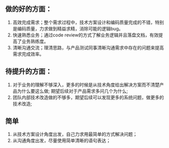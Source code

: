 ## 做的好的方面：
1. 高效完成需求；整个需求过程中，技术方案设计和编码质量完成的不错，特别是编码质量，力求做到精益求精，消除可能的逻辑bug。
2. 快速熟悉业务；通过code review的方式了解业务逻辑并且落盘文档，有效提高了业务熟练度。
3. 清晰沟通交流；理清思路，与产品测试同事清晰沟通需求中存在的问题来提高需求完成效率。
## 待提升的方面：
1. 对于业务的理解不够深入，更多的时候是从技术角度给出解决方案而不清楚产品为什么要这么做; 期望后续对于产品需求多问几个为什么;
2. 团队内部技术改造做的不够多，期望后续可以发现更多的系统问题，做更多的技术改造;
## 简单
1. 从技术方案设计角度出发，自己力求用最简单的方式解决问题；
2. 从沟通角度出发，尽量使用简单清晰的语句表达；